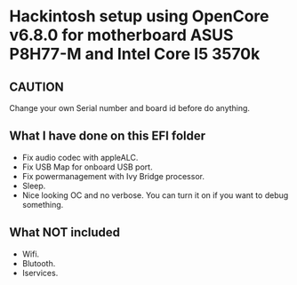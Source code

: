 # Hackintosh setup using OpenCore v6.8.0 for motherboard ASUS P8H77-M and Intel Core I5 3570k

## CAUTION
Change your own Serial number and board id before do anything.

## What I have done on this EFI folder
- Fix audio codec with appleALC.
- Fix USB Map for onboard USB port.
- Fix powermanagement with Ivy Bridge processor.
- Sleep.
- Nice looking OC and no verbose. You can turn it on if you want to debug something.

## What NOT included
- Wifi.
- Blutooth.
- Iservices.